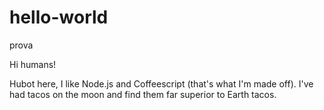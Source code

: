 # hello-world
prova

Hi humans!

Hubot here, I like Node.js and Coffeescript (that's what I'm made off).
I've had tacos on the moon and find them far superior to Earth tacos.
